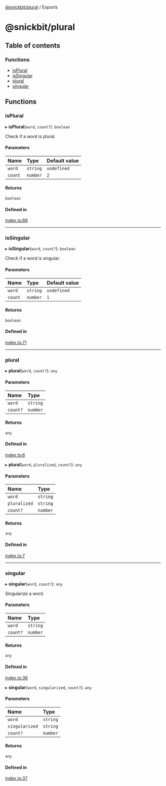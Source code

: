 [@snickbit/plural](README.md) / Exports

# @snickbit/plural

## Table of contents

### Functions

- [isPlural](modules.md#isplural)
- [isSingular](modules.md#issingular)
- [plural](modules.md#plural)
- [singular](modules.md#singular)

## Functions

### isPlural

▸ **isPlural**(`word`, `count?`): `boolean`

Check if a word is plural.

#### Parameters

| Name | Type | Default value |
| :------ | :------ | :------ |
| `word` | `string` | `undefined` |
| `count` | `number` | `2` |

#### Returns

`boolean`

#### Defined in

[index.ts:66](https://github.com/snickbit/snickbit.js/blob/3fd09b6/packages/plural/src/index.ts#L66)

___

### isSingular

▸ **isSingular**(`word`, `count?`): `boolean`

Check if a word is singular.

#### Parameters

| Name | Type | Default value |
| :------ | :------ | :------ |
| `word` | `string` | `undefined` |
| `count` | `number` | `1` |

#### Returns

`boolean`

#### Defined in

[index.ts:71](https://github.com/snickbit/snickbit.js/blob/3fd09b6/packages/plural/src/index.ts#L71)

___

### plural

▸ **plural**(`word`, `count?`): `any`

#### Parameters

| Name | Type |
| :------ | :------ |
| `word` | `string` |
| `count?` | `number` |

#### Returns

`any`

#### Defined in

[index.ts:6](https://github.com/snickbit/snickbit.js/blob/3fd09b6/packages/plural/src/index.ts#L6)

▸ **plural**(`word`, `pluralized`, `count?`): `any`

#### Parameters

| Name | Type |
| :------ | :------ |
| `word` | `string` |
| `pluralized` | `string` |
| `count?` | `number` |

#### Returns

`any`

#### Defined in

[index.ts:7](https://github.com/snickbit/snickbit.js/blob/3fd09b6/packages/plural/src/index.ts#L7)

___

### singular

▸ **singular**(`word`, `count?`): `any`

Singularize a word.

#### Parameters

| Name | Type |
| :------ | :------ |
| `word` | `string` |
| `count?` | `number` |

#### Returns

`any`

#### Defined in

[index.ts:36](https://github.com/snickbit/snickbit.js/blob/3fd09b6/packages/plural/src/index.ts#L36)

▸ **singular**(`word`, `singularized`, `count?`): `any`

#### Parameters

| Name | Type |
| :------ | :------ |
| `word` | `string` |
| `singularized` | `string` |
| `count?` | `number` |

#### Returns

`any`

#### Defined in

[index.ts:37](https://github.com/snickbit/snickbit.js/blob/3fd09b6/packages/plural/src/index.ts#L37)
